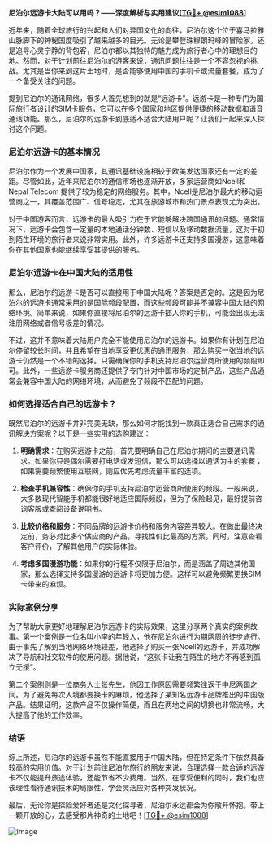 **尼泊尔远游卡大陆可以用吗？——深度解析与实用建议[[TG💪+ @esim1088](https://t.me/s/esim1088)]**

近年来，随着全球旅行的兴起和人们对异国文化的向往，尼泊尔这个位于喜马拉雅山脉脚下的神秘国度吸引了越来越多的目光。无论是攀登珠穆朗玛峰的冒险家，还是追寻心灵宁静的背包客，尼泊尔都以其独特的魅力成为旅行者心中的理想目的地。然而，对于计划前往尼泊尔的游客来说，通讯问题往往是一个不容忽视的挑战。尤其是当你来到这片土地时，是否能够使用中国的手机卡或流量套餐，成为了一个备受关注的问题。

提到尼泊尔的通讯网络，很多人首先想到的就是“远游卡”。远游卡是一种专门为国际旅行者设计的SIM卡服务，它可以在多个国家和地区提供便捷的移动数据和语音通话功能。那么，尼泊尔的远游卡到底适不适合大陆用户呢？让我们一起来深入探讨这个问题。

### 尼泊尔远游卡的基本情况

尼泊尔作为一个发展中国家，其通讯基础设施相较于欧美发达国家还有一定的差距。尽管如此，近年来尼泊尔的通信市场也逐渐开放，多家运营商如Ncell和 Nepal Telecom 提供了较为稳定的网络服务。其中，Ncell是尼泊尔最大的移动运营商之一，其覆盖范围广、信号稳定，尤其在旅游城市和热门景点表现尤为突出。

对于中国游客而言，远游卡的最大吸引力在于它能够解决跨国通讯的问题。通常情况下，远游卡会包含一定量的本地通话分钟数、短信以及移动数据流量，这对于初到陌生环境的旅行者来说非常实用。此外，许多远游卡还支持多国漫游，这意味着你在其他国家也能继续享受其提供的服务。

### 尼泊尔远游卡在中国大陆的适用性

那么，尼泊尔的远游卡是否可以直接用于中国大陆呢？答案是否定的。这是因为尼泊尔的远游卡通常采用的是国际频段配置，而这些频段可能并不兼容中国大陆的网络环境。简单来说，如果你直接将尼泊尔的远游卡插入你的手机，可能会出现无法注册网络或者信号极差的情况。

不过，这并不意味着大陆用户完全不能使用尼泊尔的远游卡。如果你有计划在尼泊尔停留较长时间，并且希望在当地享受更优惠的通讯服务，那么购买一张当地的远游卡仍然是一个不错的选择。只需确保你的手机支持尼泊尔运营商所使用的频段即可。此外，一些远游卡服务商还提供了专门针对中国市场的定制产品，这些产品通常会兼容中国大陆的网络环境，从而避免了频段不匹配的问题。

### 如何选择适合自己的远游卡？

既然尼泊尔的远游卡并非完美无缺，那么如何才能找到一款真正适合自己需求的通讯解决方案呢？以下是一些实用的选购建议：

1. **明确需求**：在购买远游卡之前，首先要明确自己在尼泊尔期间的主要通讯需求。如果你只是偶尔需要打电话或发短信，那么可以选择以通话为主的套餐；如果需要频繁使用互联网，则应优先考虑流量丰富的选项。

2. **检查手机兼容性**：确保你的手机支持尼泊尔运营商所使用的频段。一般来说，大多数现代智能手机都能很好地适应国际频段，但为了保险起见，最好提前咨询客服或查阅设备说明书。

3. **比较价格和服务**：不同品牌的远游卡价格和服务内容差异较大。在做出最终决定前，务必对比多个供应商的产品，寻找性价比最高的方案。同时，注意查看客户评价，了解其他用户的实际体验。

4. **考虑多国漫游功能**：如果你的行程不仅限于尼泊尔，而是涵盖了周边其他国家，那么选择支持多国漫游的远游卡将更加方便。这样可以避免频繁更换SIM卡带来的麻烦。

### 实际案例分享

为了帮助大家更好地理解尼泊尔远游卡的实际效果，这里分享两个真实的案例故事。第一个案例是一位名叫小李的年轻人，他在尼泊尔进行为期两周的徒步旅行。由于事先了解到当地网络环境较差，他选择了购买一张Ncell的远游卡，并成功解决了导航和社交软件的使用问题。据他说，“这张卡让我在陌生的地方不再感到孤立无援”。

第二个案例则是一位商务人士张先生，他因工作原因需要频繁往返于中尼两国之间。为了避免每次入境都要换卡的麻烦，他选择了某知名远游卡品牌推出的中国版产品。结果证明，这款产品不仅操作简便，而且在两地之间的切换也非常流畅，大大提高了他的工作效率。

### 结语

综上所述，尼泊尔的远游卡虽然不能直接用于中国大陆，但在特定条件下依然具备较高的实用价值。对于计划前往尼泊尔旅行的朋友来说，合理选择一款合适的远游卡不仅能提升旅途体验，还能节省不少费用。当然，在享受便利的同时，我们也应该理性看待通讯技术的局限性，学会灵活应对各种突发状况。

最后，无论你是探险爱好者还是文化探寻者，尼泊尔永远都会为你敞开怀抱。带上一颗开放的心，去感受那片神奇的土地吧！[[TG💪+ @esim1088](https://t.me/s/esim1088)] 

![Image](https://i.postimg.cc/4NQfJmqS/Snipaste-2025-05-13-00-14-12.png)